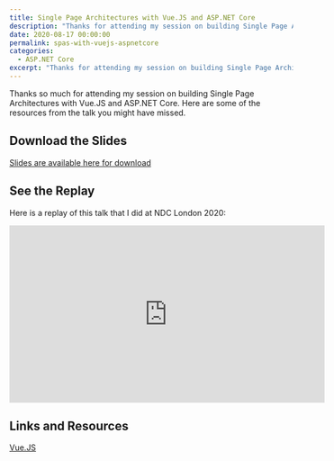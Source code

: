 ```yaml
---
title: Single Page Architectures with Vue.JS and ASP.NET Core
description: "Thanks for attending my session on building Single Page Architectures with Vue.JS and ASP.NET Core."
date: 2020-08-17 00:00:00
permalink: spas-with-vuejs-aspnetcore
categories:
  - ASP.NET Core
excerpt: "Thanks for attending my session on building Single Page Architectures with Vue.JS and ASP.NET Core."
---
```


Thanks so much for attending my session on building Single Page Architectures with Vue.JS and ASP.NET Core.  Here are some of the resources from the talk you might have missed.

## Download the Slides

[Slides are available here for download](/pdfs/spas-with-vuejs-aspnetcore_20200820.pdf)

## See the Replay

Here is a replay of this talk that I did at NDC London 2020:

<iframe width="560" height="315" src="https://www.youtube.com/embed/DH2yUVQDB0I" frameborder="0" allowfullscreen></iframe>

## Links and Resources

[Vue.JS](https://vuejs.org/)


